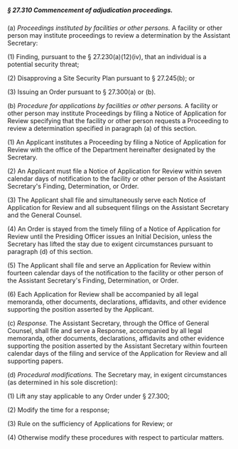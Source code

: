 ##### § 27.310 Commencement of adjudication proceedings. #####

(a) *Proceedings instituted by facilities or other persons.* A facility or other person may institute proceedings to review a determination by the Assistant Secretary:

(1) Finding, pursuant to the § 27.230(a)(12)(iv), that an individual is a potential security threat;

(2) Disapproving a Site Security Plan pursuant to § 27.245(b); or

(3) Issuing an Order pursuant to § 27.300(a) or (b).

(b) *Procedure for applications by facilities or other persons.* A facility or other person may institute Proceedings by filing a Notice of Application for Review specifying that the facility or other person requests a Proceeding to review a determination specified in paragraph (a) of this section.

(1) An Applicant institutes a Proceeding by filing a Notice of Application for Review with the office of the Department hereinafter designated by the Secretary.

(2) An Applicant must file a Notice of Application for Review within seven calendar days of notification to the facility or other person of the Assistant Secretary's Finding, Determination, or Order.

(3) The Applicant shall file and simultaneously serve each Notice of Application for Review and all subsequent filings on the Assistant Secretary and the General Counsel.

(4) An Order is stayed from the timely filing of a Notice of Application for Review until the Presiding Officer issues an Initial Decision, unless the Secretary has lifted the stay due to exigent circumstances pursuant to paragraph (d) of this section.

(5) The Applicant shall file and serve an Application for Review within fourteen calendar days of the notification to the facility or other person of the Assistant Secretary's Finding, Determination, or Order.

(6) Each Application for Review shall be accompanied by all legal memoranda, other documents, declarations, affidavits, and other evidence supporting the position asserted by the Applicant.

(c) *Response.* The Assistant Secretary, through the Office of General Counsel, shall file and serve a Response, accompanied by all legal memoranda, other documents, declarations, affidavits and other evidence supporting the position asserted by the Assistant Secretary within fourteen calendar days of the filing and service of the Application for Review and all supporting papers.

(d) *Procedural modifications.* The Secretary may, in exigent circumstances (as determined in his sole discretion):

(1) Lift any stay applicable to any Order under § 27.300;

(2) Modify the time for a response;

(3) Rule on the sufficiency of Applications for Review; or

(4) Otherwise modify these procedures with respect to particular matters.